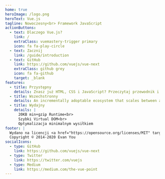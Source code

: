 ```yaml
---
home: true
heroImage: /logo.png
heroText: Vue.js
tagline: Nowoczesny<br> Framework JavaScript
actionButtons:
  - text: Dlaczego Vue.js?
    link: /
    extraClass: vuemastery-trigger primary
    icon: fa fa-play-circle
  - text: Zacznij
    link: /guide/introduction
  - text: GitHub
    link: https://github.com/vuejs/vue-next
    extraClass: github grey
    icon: fa fa-github
    target: _blank
features:
  - title: Przystępny
    details: Znasz już HTML, CSS i JavaScript? Przeczytaj przewodnik i zacznij tworzyć od zaraz!
  - title: Wszechstronny
    details: An incrementally adoptable ecosystem that scales between a library and a full-featured framework.
  - title: Wydajny
    details: |
      20KB min+gzip Runtime<br>
      Szybki Virtual DOM<br>
      Optymalizacja minimalnym wysiłkiem
footer: |
  Wydano na licencji <a href="https://opensource.org/licenses/MIT" target="_blank" rel="noopener">MIT</a><br>
  Copyright © 2014-2020 Evan You
socialIcons:
  - type: GitHub
    link: https://github.com/vuejs/vue-next
  - type: Twitter
    link: https://twitter.com/vuejs
  - type: Medium
    link: https://medium.com/the-vue-point
---
```


<common-vuemastery-video-modal/>
